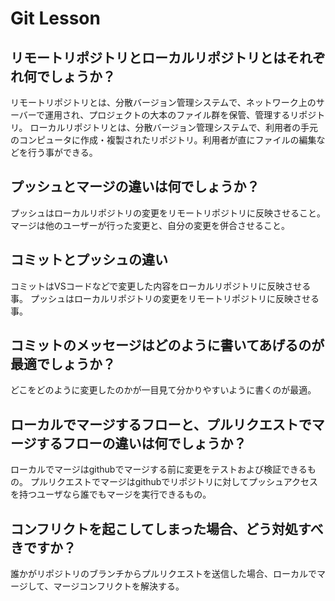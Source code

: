 # Git Lesson



## リモートリポジトリとローカルリポジトリとはそれぞれ何でしょうか？
リモートリポジトリとは、分散バージョン管理システムで、ネットワーク上のサーバーで運用され、プロジェクトの大本のファイル群を保管、管理するリポジトリ。
ローカルリポジトリとは、分散バージョン管理システムで、利用者の手元のコンピュータに作成・複製されたリポジトリ。利用者が直にファイルの編集などを行う事ができる。



## プッシュとマージの違いは何でしょうか？
プッシュはローカルリポジトリの変更をリモートリポジトリに反映させること。
マージは他のユーザーが行った変更と、自分の変更を併合させること。



## コミットとプッシュの違い
コミットはVSコードなどで変更した内容をローカルリポジトリに反映させる事。
プッシュはローカルリポジトリの変更をリモートリポジトリに反映させる事。



## コミットのメッセージはどのように書いてあげるのが最適でしょうか？
どこをどのように変更したのかが一目見て分かりやすいように書くのが最適。



## ローカルでマージするフローと、プルリクエストでマージするフローの違いは何でしょうか？
ローカルでマージはgithubでマージする前に変更をテストおよび検証できるもの。
プルリクエストでマージはgithubでリポジトリに対してプッシュアクセスを持つユーザなら誰でもマージを実行できるもの。



## コンフリクトを起こしてしまった場合、どう対処すべきですか？
誰かがリポジトリのブランチからプルリクエストを送信した場合、ローカルでマージして、マージコンフリクトを解決する。


